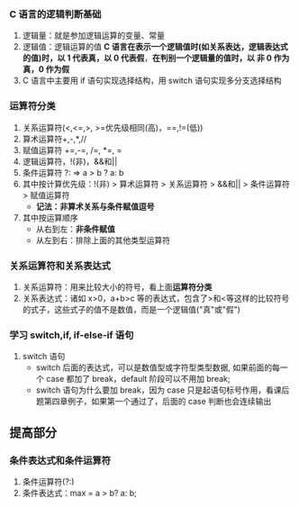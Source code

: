 ### C 语言的逻辑判断基础

1. 逻辑量：就是参加逻辑运算的变量、常量
2. 逻辑值：逻辑运算的值
   **C 语言在表示一个逻辑值时(如关系表达，逻辑表达式的值)时，以 1 代表真，以 0 代表假**，**在判别一个逻辑量的值时，以 非 0 作为真，0 作为假**
3. C 语言中主要用 if 语句实现选择结构，用 switch 语句实现多分支选择结构

### 运算符分类

1. 关系运算符(<,<=,>, >=优先级相同(高)，==,!=(低))
2. 算术运算符+,-,\*,//
3. 赋值运算符 +=,-=, /=, \*=, =
4. 逻辑运算符，!(非)，&&和||
5. 条件运算符 ?: => a > b ? a: b
6. 其中按计算优先级：!(非) > 算术运算符 > 关系运算符 > &&和|| > 条件运算符 > 赋值运算符
   - **记法：非算术关系与条件赋值逗号**
7. 其中按运算顺序
   - 从右到左：**非条件赋值**
   - 从左到右：排除上面的其他类型运算符

### 关系运算符和关系表达式

1. 关系运算符：用来比较大小的符号，看上面**运算符分类**
2. 关系表达式：诸如 x>0，a+b>c 等的表达式，包含了>和<等这样的比较符号的式子，这些式子的值不是数值，而是一个逻辑值("真"或"假")

### 学习 switch,if, if-else-if 语句

1. switch 语句
   - switch 后面的表达式，可以是数值型或字符型类型数据, 如果前面的每一个 case 都加了 break，default 阶段可以不用加 break;
   - switch 语句为什么要加 break，因为 case 只是起语句标号作用，看课后题第四章例子，如果第一个通过了，后面的 case 判断也会连续输出

## 提高部分

### 条件表达式和条件运算符

1. 条件运算符(?:)
2. 条件表达式：max = a > b? a: b;
